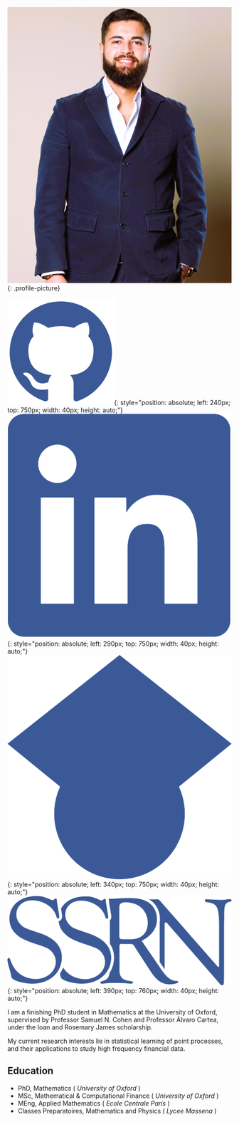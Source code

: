 ![Profile Picture](assets/img/saad_labyad_profile.jpg){: .profile-picture}

[![GitHub Picture](assets/img/github-logo.png)](https://github.com/saadlabyad){: style="position: absolute; left: 240px; top: 750px; width: 40px; height: auto;"}
[![LinkedIn Picture](assets/img/linkedin-logo.png)](https://www.linkedin.com/in/saad-labyad){: style="position: absolute; left: 290px; top: 750px; width: 40px; height: auto;"}
[![Google Scholar Picture](assets/img/scholar-logo.png)](https://scholar.google.com/citations?user=ZNYWDV8AAAAJ&hl=en){: style="position: absolute; left: 340px; top: 750px; width: 40px; height: auto;"}
[![SSRN Picture](assets/img/ssrn-logo.png)](https://papers.ssrn.com/sol3/cf_dev/AbsByAuth.cfm?per_id=4926157){: style="position: absolute; left: 390px; top: 760px; width: 40px; height: auto;"}

I am a finishing PhD student in Mathematics at the University of Oxford, supervised by Professor Samuel N. Cohen and Professor Álvaro Cartea, under the Ioan and Rosemary James scholarship.

My current research interests lie in statistical learning of point processes, and their applications to study high frequency financial data.

## Education
- PhD, Mathematics ( _University of Oxford_ )
- MSc, Mathematical & Computational Finance ( _University of Oxford_ )
- MEng, Applied Mathematics ( _Ecole Centrale Paris_ )
- Classes Preparatoires, Mathematics and Physics ( _Lycee Massena_ )
